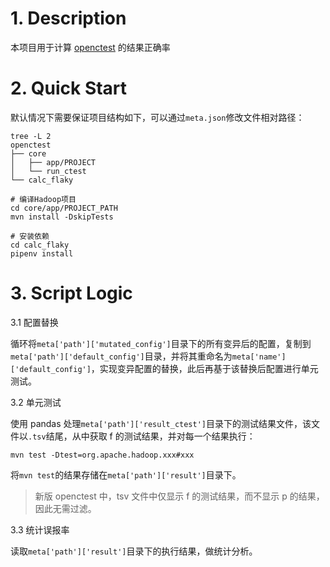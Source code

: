 # 1. Description

本项目用于计算 [openctest](https://gitee.com/luofalin/openctest) 的结果正确率


# 2. Quick Start


默认情况下需要保证项目结构如下，可以通过`meta.json`修改文件相对路径：

```
tree -L 2
openctest
├── core
│   ├── app/PROJECT
│   └── run_ctest
└── calc_flaky
```

```
# 编译Hadoop项目
cd core/app/PROJECT_PATH
mvn install -DskipTests
```

```
# 安装依赖
cd calc_flaky
pipenv install
```

# 3. Script Logic

3.1 配置替换

循环将`meta['path']['mutated_config']`目录下的所有变异后的配置，复制到`meta['path']['default_config']`目录，并将其重命名为`meta['name']['default_config']`，实现变异配置的替换，此后再基于该替换后配置进行单元测试。

3.2 单元测试

使用 pandas 处理`meta['path']['result_ctest']`目录下的测试结果文件，该文件以`.tsv`结尾，从中获取 f 的测试结果，并对每一个结果执行：

```
mvn test -Dtest=org.apache.hadoop.xxx#xxx
```

将`mvn test`的结果存储在`meta['path']['result']`目录下。

> 新版 openctest 中，tsv 文件中仅显示 f 的测试结果，而不显示 p 的结果，因此无需过滤。

3.3 统计误报率

读取`meta['path']['result']`目录下的执行结果，做统计分析。
